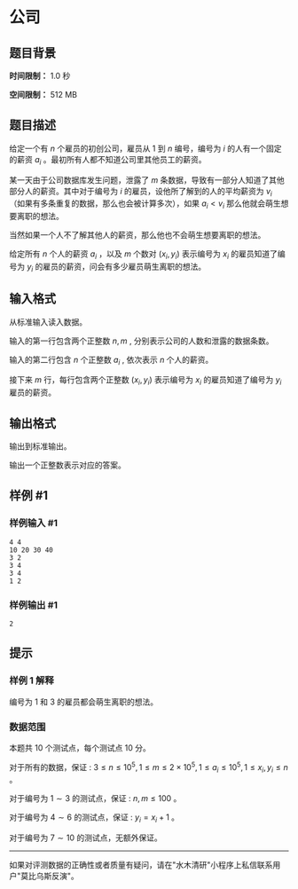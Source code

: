# 公司

## 题目背景

**时间限制：** 1.0 秒

**空间限制：** 512 MB

## 题目描述

给定一个有 $n$ 个雇员的初创公司，雇员从 $1$ 到 $n$ 编号，编号为 $i$ 的人有一个固定的薪资 $a_i$ 。最初所有人都不知道公司里其他员工的薪资。

某一天由于公司数据库发生问题，泄露了 $m$ 条数据，导致有一部分人知道了其他部分人的薪资。其中对于编号为 $i$ 的雇员，设他所了解到的人的平均薪资为 $v_i$ （如果有多条重复的数据，那么也会被计算多次），如果 $a_i<v_i$ 那么他就会萌生想要离职的想法。

当然如果一个人不了解其他人的薪资，那么他也不会萌生想要离职的想法。

给定所有 $n$ 个人的薪资 $a_i$ ，以及 $m$ 个数对 $(x_i,y_i)$ 表示编号为 $x_i$ 的雇员知道了编号为 $y_i$ 的雇员的薪资，问会有多少雇员萌生离职的想法。

## 输入格式

从标准输入读入数据。

输入的第一行包含两个正整数 $n,m$ , 分别表示公司的人数和泄露的数据条数。

输入的第二行包含 $n$ 个正整数 $a_i$ , 依次表示 $n$ 个人的薪资。

接下来 $m$ 行，每行包含两个正整数 $(x_i,y_i)$ 表示编号为 $x_i$ 的雇员知道了编号为 $y_i$ 雇员的薪资。

## 输出格式

输出到标准输出。

输出一个正整数表示对应的答案。

## 样例 #1

### 样例输入 #1

```
4 4
10 20 30 40
3 2
3 4
3 4
1 2
```

### 样例输出 #1

```
2
```

## 提示

### 样例 1 解释

编号为 $1$ 和 $3$ 的雇员都会萌生离职的想法。

### 数据范围

本题共 $10$ 个测试点，每个测试点 $10$ 分。

对于所有的数据，保证 : $3\le n\le 10^5,1\le m\le 2\times 10^5,1\le a_i\le 10^5,1\le x_i,y_i\le n$ 。

对于编号为 $1\sim 3$ 的测试点，保证 : $n,m\le 100$ 。

对于编号为 $4\sim 6$ 的测试点，保证 : $y_i=x_i+1$ 。

对于编号为 $7\sim 10$ 的测试点，无额外保证。

---

如果对评测数据的正确性或者质量有疑问，请在"水木清研"小程序上私信联系用户"莫比乌斯反演"。
